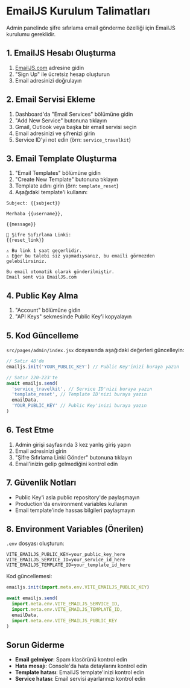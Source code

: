 # EmailJS Kurulum Talimatları

Admin panelinde şifre sıfırlama email gönderme özelliği için EmailJS kurulumu gereklidir.

## 1. EmailJS Hesabı Oluşturma

1. [EmailJS.com](https://www.emailjs.com/) adresine gidin
2. "Sign Up" ile ücretsiz hesap oluşturun
3. Email adresinizi doğrulayın

## 2. Email Servisi Ekleme

1. Dashboard'da "Email Services" bölümüne gidin
2. "Add New Service" butonuna tıklayın
3. Gmail, Outlook veya başka bir email servisi seçin
4. Email adresinizi ve şifrenizi girin
5. Service ID'yi not edin (örn: `service_travelkit`)

## 3. Email Template Oluşturma

1. "Email Templates" bölümüne gidin
2. "Create New Template" butonuna tıklayın
3. Template adını girin (örn: `template_reset`)
4. Aşağıdaki template'i kullanın:

```
Subject: {{subject}}

Merhaba {{username}},

{{message}}

🔐 Şifre Sıfırlama Linki:
{{reset_link}}

⚠️ Bu link 1 saat geçerlidir.
⚠️ Eğer bu talebi siz yapmadıysanız, bu emaili görmezden gelebilirsiniz.

Bu email otomatik olarak gönderilmiştir.
Email sent via EmailJS.com
```

## 4. Public Key Alma

1. "Account" bölümüne gidin
2. "API Keys" sekmesinde Public Key'i kopyalayın

## 5. Kod Güncelleme

`src/pages/admin/index.jsx` dosyasında aşağıdaki değerleri güncelleyin:

```javascript
// Satır 48'de
emailjs.init('YOUR_PUBLIC_KEY') // Public Key'inizi buraya yazın

// Satır 220-223'te
await emailjs.send(
  'service_travelkit', // Service ID'nizi buraya yazın
  'template_reset', // Template ID'nizi buraya yazın
  emailData,
  'YOUR_PUBLIC_KEY' // Public Key'inizi buraya yazın
)
```

## 6. Test Etme

1. Admin girişi sayfasında 3 kez yanlış giriş yapın
2. Email adresinizi girin
3. "Şifre Sıfırlama Linki Gönder" butonuna tıklayın
4. Email'inizin gelip gelmediğini kontrol edin

## 7. Güvenlik Notları

- Public Key'i asla public repository'de paylaşmayın
- Production'da environment variables kullanın
- Email template'inde hassas bilgileri paylaşmayın

## 8. Environment Variables (Önerilen)

`.env` dosyası oluşturun:

```
VITE_EMAILJS_PUBLIC_KEY=your_public_key_here
VITE_EMAILJS_SERVICE_ID=your_service_id_here
VITE_EMAILJS_TEMPLATE_ID=your_template_id_here
```

Kod güncellemesi:

```javascript
emailjs.init(import.meta.env.VITE_EMAILJS_PUBLIC_KEY)

await emailjs.send(
  import.meta.env.VITE_EMAILJS_SERVICE_ID,
  import.meta.env.VITE_EMAILJS_TEMPLATE_ID,
  emailData,
  import.meta.env.VITE_EMAILJS_PUBLIC_KEY
)
```

## Sorun Giderme

- **Email gelmiyor**: Spam klasörünü kontrol edin
- **Hata mesajı**: Console'da hata detaylarını kontrol edin
- **Template hatası**: EmailJS template'inizi kontrol edin
- **Service hatası**: Email servisi ayarlarınızı kontrol edin

